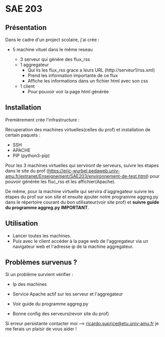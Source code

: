 # SAE 203



## Présentation

Dans le cadre d'un project scolaire, j'ai crée :

- 5 machine vituel dans le même reseau 

    - 3 serveur qui génère des flux_rss 
    - 1 aggregateur 
        - Qui lis les flux_rss grace a leurs URL (http://serveur1/rss.xml)
        - Prend les information importante de ce flux
        - Affiche les informations dans un fichier html avec son css
    - 1 client
        - Pour pouvoir voir la page html générée
## Installation


Premièrement crée l'infrastructure :

Récuperation des machines virtuelles(celles du prof) et installation de certain paquets :
 - SSH
 - APACHE
 - PIP (python3-pip)

Pour les 3 machines virtuelles qui serviront de serveurs, suivre les étapes dans le site du prof (https://eric-wurbel.pedaweb.univ-amu.fr/extranet/Enseignement/SAE203/environnement-de-test.html) pour pouvoir générée les fluc_rss et les affichier(Apache).

De même, pour la machine virtuelle qui servira d'aggregateur suivre les étapes du prof sur son site et ensuite ajouter notre programme aggreg.py dans le répertoire courant du bon utilisateur(voir site prof) et **suivre guide du programme aggreg.py IMPORTANT**.


## Utilisation

- Lancer toutes les machines.
- Puis avec le client accéder à la page web de l'aggregateur via un navigateur web et l'adresse ip de la machine aggregateur.


## Problèmes survenus ? 
    
Si un problème survient vérifier :

- Ip des machines

- Service Apache actif sur les serveur et l'aggregateur 

- Voir guide du programme aggreg.py 

- Bonne config des serveurs(revoir site du prof)

Si erreur persistante contacter moi --> ricardo.suprice@etu.univ-amu.fr je me ferais un plaisir de vous aider ! 

